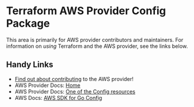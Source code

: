 # Terraform AWS Provider Config Package

This area is primarily for AWS provider contributors and maintainers. For information on _using_ Terraform and the AWS provider, see the links below.

## Handy Links

* [Find out about contributing](https://hashicorp.github.io/terraform-provider-aws/#contribute) to the AWS provider!
* AWS Provider Docs: [Home](https://registry.terraform.io/providers/hashicorp/aws/latest/docs)
* AWS Provider Docs: [One of the Config resources](https://registry.terraform.io/providers/hashicorp/aws/latest/docs/resources/config_aggregate_authorization)
* AWS Docs: [AWS SDK for Go Config](https://docs.aws.amazon.com/sdk-for-go/api/service/configservice/)
